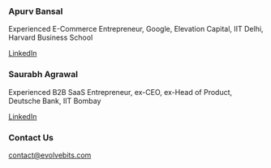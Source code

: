 ### Apurv Bansal

Experienced E-Commerce Entrepreneur, Google, Elevation Capital, IIT Delhi, Harvard Business School

[LinkedIn](https://www.linkedin.com/in/bansalapurv)

### Saurabh Agrawal

Experienced B2B SaaS Entrepreneur, ex-CEO, ex-Head of Product, Deutsche Bank, IIT Bombay

[LinkedIn](https://www.linkedin.com/in/saurabh-agrawal-20312b2a/)

### Contact Us

[contact@evolvebits.com](mailto:contact@evolvebits.com)
